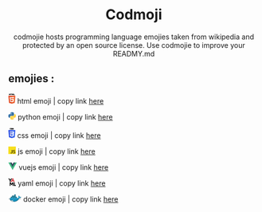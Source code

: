 <h1 align="center">Codmoji</h1>

<p align="center">
codmojie hosts programming language emojies taken from wikipedia and protected by an open source license. Use codmojie to improve your READMY.md
</p>

## emojies :


![html-emoji](src/emoji/html.png)   html emoji | copy link [here](https://yannis-mlgrn.github.io/codmoji/src/emoji/html.png)

![python-emoji](src/emoji/python.png)   python emoji | copy link [here](https://yannis-mlgrn.github.io/codmoji/src/emoji/python.png)

![css-emoji](src/emoji/css.png) css emoji | copy link [here](https://yannis-mlgrn.github.io/codmoji/src/emoji/css.png)

![js-emoji](src/emoji/js.png) js emoji | copy link [here](https://yannis-mlgrn.github.io/codmoji/src/emoji/js.png)

![vuejs-emoji](src/emoji/vuejs.png) vuejs emoji | copy link [here](https://yannis-mlgrn.github.io/codmoji/src/emoji/vuejs.png)

![yaml-emoji](src/emoji/yaml.png) yaml emoji | copy link [here](https://yannis-mlgrn.github.io/codmoji/src/emoji/yaml.png)

![yaml-emoji](src/emoji/docker.png) docker emoji | copy link [here](https://yannis-mlgrn.github.io/codmoji/src/emoji/docker.png)
